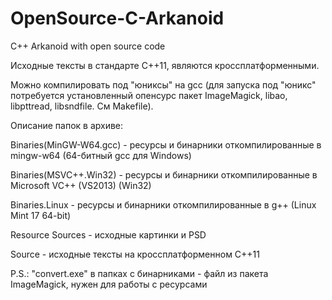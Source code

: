 # OpenSource-C-Arkanoid
C++ Arkanoid with open source code

Исходные тексты в стандарте C++11, являются кроссплатформенными.

Можно компилировать под "юниксы" на gcc (для запуска под "юникс" потребуется установленный опенсурс пакет ImageMagick, libao, libpttread, libsndfile. См Makefile).

Описание папок в архиве:
 
 Binaries(MinGW-W64.gcc) - ресурсы и бинарники откомпилированные в mingw-w64 (64-битный gcc для Windows)
 
 Binaries(MSVC++.Win32) - ресурсы и бинарники откомпилированные в Microsoft VC++ (VS2013) (Win32)
 
 Binaries.Linux - ресурсы и бинарники откомпилированные в g++ (Linux Mint 17 64-bit)
 
 Resource Sources - исходные картинки и PSD
 
 Source - исходные тексты на кроссплатформенном C++11

P.S.: "convert.exe" в папках с бинарниками - файл из пакета ImageMagick, нужен для работы с ресурсами

